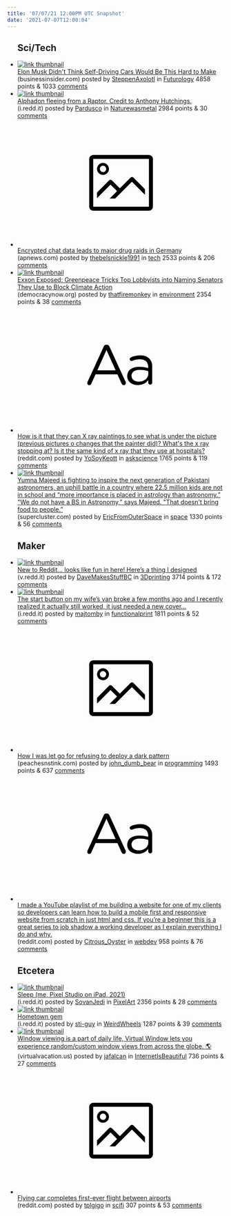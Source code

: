 ```yaml
---
title: '07/07/21 12:00PM UTC Snapshot'
date: '2021-07-07T12:00:04'
---
```

<ul>
<h2>Sci/Tech</h2>

<li><a href='https://www.businessinsider.com/elon-musk-tesla-full-self-driving-beta-cars-fsd-9-2021-7'><img src='https://b.thumbs.redditmedia.com/WU41-LDrUUMrnk6zmd-30FCzFlqLawdCMlf0jl32mDU.jpg' alt='link thumbnail'></a><div><div class='linkTitle'><a href='https://www.businessinsider.com/elon-musk-tesla-full-self-driving-beta-cars-fsd-9-2021-7'>Elon Musk Didn't Think Self-Driving Cars Would Be This Hard to Make</a></div>(businessinsider.com) posted by <a href='https://www.reddit.com/user/SteppenAxolotl'>SteppenAxolotl</a> in <a href='https://www.reddit.com/r/Futurology'>Futurology</a> 4858 points & 1033 <a href='https://www.reddit.com/r/Futurology/comments/of8lzy/elon_musk_didnt_think_selfdriving_cars_would_be/'>comments</a></div></li>

<li><a href='https://i.redd.it/jh3iqlxh8m971.jpg'><img src='https://b.thumbs.redditmedia.com/vjgoyjqRfFL-cJKGjyQOOIqg5SPplHN7vyN8e9auchs.jpg' alt='link thumbnail'></a><div><div class='linkTitle'><a href='https://i.redd.it/jh3iqlxh8m971.jpg'>Alphadon fleeing from a Raptor. Credit to Anthony Hutchings.</a></div>(i.redd.it) posted by <a href='https://www.reddit.com/user/Pardusco'>Pardusco</a> in <a href='https://www.reddit.com/r/Naturewasmetal'>Naturewasmetal</a> 2984 points & 30 <a href='https://www.reddit.com/r/Naturewasmetal/comments/oexya3/alphadon_fleeing_from_a_raptor_credit_to_anthony/'>comments</a></div></li>

<li><a href='https://apnews.com/article/europe-germany-business-technology-government-and-politics-18c44d9b05988fbc8fbe3f5b2719b60c'><svg version='1.1' viewBox='-34 -14 104 64' preserveAspectRatio='xMidYMid meet' xmlns='http://www.w3.org/2000/svg' xmlns:xlink='http://www.w3.org/1999/xlink'>
    <title>link thumbnail</title>
    <path d='M32,4H4A2,2,0,0,0,2,6V30a2,2,0,0,0,2,2H32a2,2,0,0,0,2-2V6A2,2,0,0,0,32,4ZM4,30V6H32V30Z'></path>
    <path d='M8.92,14a3,3,0,1,0-3-3A3,3,0,0,0,8.92,14Zm0-4.6A1.6,1.6,0,1,1,7.33,11,1.6,1.6,0,0,1,8.92,9.41Z'></path>
    <path d='M22.78,15.37l-5.4,5.4-4-4a1,1,0,0,0-1.41,0L5.92,22.9v2.83l6.79-6.79L16,22.18l-3.75,3.75H15l8.45-8.45L30,24V21.18l-5.81-5.81A1,1,0,0,0,22.78,15.37Z'></path>
    </svg></a><div><div class='linkTitle'><a href='https://apnews.com/article/europe-germany-business-technology-government-and-politics-18c44d9b05988fbc8fbe3f5b2719b60c'>Encrypted chat data leads to major drug raids in Germany</a></div>(apnews.com) posted by <a href='https://www.reddit.com/user/thebelsnickle1991'>thebelsnickle1991</a> in <a href='https://www.reddit.com/r/tech'>tech</a> 2533 points & 206 <a href='https://www.reddit.com/r/tech/comments/oezykx/encrypted_chat_data_leads_to_major_drug_raids_in/'>comments</a></div></li>

<li><a href='https://www.democracynow.org/2021/7/6/exxon_blocks_congressional_action_climate'><img src='https://b.thumbs.redditmedia.com/Qv9R0BmNI_DM-E3rhOeLXuJea5ODD-grhDwxZ3QiKzA.jpg' alt='link thumbnail'></a><div><div class='linkTitle'><a href='https://www.democracynow.org/2021/7/6/exxon_blocks_congressional_action_climate'>Exxon Exposed: Greenpeace Tricks Top Lobbyists into Naming Senators They Use to Block Climate Action</a></div>(democracynow.org) posted by <a href='https://www.reddit.com/user/thatfiremonkey'>thatfiremonkey</a> in <a href='https://www.reddit.com/r/environment'>environment</a> 2354 points & 38 <a href='https://www.reddit.com/r/environment/comments/oezhj1/exxon_exposed_greenpeace_tricks_top_lobbyists/'>comments</a></div></li>

<li><a href='https://www.reddit.com/r/askscience/comments/oezfki/how_is_it_that_they_can_x_ray_paintings_to_see/'><svg version='1.1' viewBox='-34 -12 104 64' preserveAspectRatio='xMidYMid slice' xmlns='http://www.w3.org/2000/svg' xmlns:xlink='http://www.w3.org/1999/xlink'>
    <title>text link thumbnail</title>
    <path d='M12.19,8.84a1.45,1.45,0,0,0-1.4-1h-.12a1.46,1.46,0,0,0-1.42,1L1.14,26.56a1.29,1.29,0,0,0-.14.59,1,1,0,0,0,1,1,1.12,1.12,0,0,0,1.08-.77l2.08-4.65h11l2.08,4.59a1.24,1.24,0,0,0,1.12.83,1.08,1.08,0,0,0,1.08-1.08,1.64,1.64,0,0,0-.14-.57ZM6.08,20.71l4.59-10.22,4.6,10.22Z'>
    </path>
    <path d='M32.24,14.78A6.35,6.35,0,0,0,27.6,13.2a11.36,11.36,0,0,0-4.7,1,1,1,0,0,0-.58.89,1,1,0,0,0,.94.92,1.23,1.23,0,0,0,.39-.08,8.87,8.87,0,0,1,3.72-.81c2.7,0,4.28,1.33,4.28,3.92v.5a15.29,15.29,0,0,0-4.42-.61c-3.64,0-6.14,1.61-6.14,4.64v.05c0,2.95,2.7,4.48,5.37,4.48a6.29,6.29,0,0,0,5.19-2.48V26.9a1,1,0,0,0,1,1,1,1,0,0,0,1-1.06V19A5.71,5.71,0,0,0,32.24,14.78Zm-.56,7.7c0,2.28-2.17,3.89-4.81,3.89-1.94,0-3.61-1.06-3.61-2.86v-.06c0-1.8,1.5-3,4.2-3a15.2,15.2,0,0,1,4.22.61Z'>
    </path>
    </svg></a><div><div class='linkTitle'><a href='https://www.reddit.com/r/askscience/comments/oezfki/how_is_it_that_they_can_x_ray_paintings_to_see/'>How is it that they can X ray paintings to see what is under the picture (previous pictures o changes that the painter did)? What's the x ray stopping at? Is it the same kind of x ray that they use at hospitals?</a></div>(reddit.com) posted by <a href='https://www.reddit.com/user/YoSoyKeott'>YoSoyKeott</a> in <a href='https://www.reddit.com/r/askscience'>askscience</a> 1765 points & 119 <a href='https://www.reddit.com/r/askscience/comments/oezfki/how_is_it_that_they_can_x_ray_paintings_to_see/'>comments</a></div></li>

<li><a href='https://www.supercluster.com/editorial/one-womans-fight-for-space-exploration-in-pakistan'><img src='https://a.thumbs.redditmedia.com/WJGR5tN0X1biZ60vIyKxOlgFA3OTraLEHUFjOrbVA98.jpg' alt='link thumbnail'></a><div><div class='linkTitle'><a href='https://www.supercluster.com/editorial/one-womans-fight-for-space-exploration-in-pakistan'>Yumna Majeed is fighting to inspire the next generation of Pakistani astronomers, an uphill battle in a country where 22.5 million kids are not in school and “more importance is placed in astrology than astronomy.” "We do not have a BS in Astronomy,” says Majeed. "That doesn't bring food to people.”</a></div>(supercluster.com) posted by <a href='https://www.reddit.com/user/EricFromOuterSpace'>EricFromOuterSpace</a> in <a href='https://www.reddit.com/r/space'>space</a> 1330 points & 56 <a href='https://www.reddit.com/r/space/comments/of2kyf/yumna_majeed_is_fighting_to_inspire_the_next/'>comments</a></div></li>

<h2>Maker</h2>

<li><a href='https://v.redd.it/zgbswx033l971'><img src='https://b.thumbs.redditmedia.com/Qadr7UdMdd-MJWAiDpe7JKinkIO5saKd8b2rljXkmtM.jpg' alt='link thumbnail'></a><div><div class='linkTitle'><a href='https://v.redd.it/zgbswx033l971'>New to Reddit… looks like fun in here! Here’s a thing I designed</a></div>(v.redd.it) posted by <a href='https://www.reddit.com/user/DaveMakesStuffBC'>DaveMakesStuffBC</a> in <a href='https://www.reddit.com/r/3Dprinting'>3Dprinting</a> 3714 points & 172 <a href='https://www.reddit.com/r/3Dprinting/comments/oetoe3/new_to_reddit_looks_like_fun_in_here_heres_a/'>comments</a></div></li>

<li><a href='https://i.redd.it/fwvmcfax4m971.jpg'><img src='https://b.thumbs.redditmedia.com/8nQ10CY0vXTDoNmbulNbYb7mtJGfwN5Se4WL3Fb-PVY.jpg' alt='link thumbnail'></a><div><div class='linkTitle'><a href='https://i.redd.it/fwvmcfax4m971.jpg'>The start button on my wife’s van broke a few months ago and I recently realized it actually still worked, it just needed a new cover…</a></div>(i.redd.it) posted by <a href='https://www.reddit.com/user/majtomby'>majtomby</a> in <a href='https://www.reddit.com/r/functionalprint'>functionalprint</a> 1811 points & 52 <a href='https://www.reddit.com/r/functionalprint/comments/oexj8k/the_start_button_on_my_wifes_van_broke_a_few/'>comments</a></div></li>

<li><a href='https://www.peachesnstink.com/p/6pJoCuczOj8cxCUQDMlfQv'><svg version='1.1' viewBox='-34 -14 104 64' preserveAspectRatio='xMidYMid meet' xmlns='http://www.w3.org/2000/svg' xmlns:xlink='http://www.w3.org/1999/xlink'>
    <title>link thumbnail</title>
    <path d='M32,4H4A2,2,0,0,0,2,6V30a2,2,0,0,0,2,2H32a2,2,0,0,0,2-2V6A2,2,0,0,0,32,4ZM4,30V6H32V30Z'></path>
    <path d='M8.92,14a3,3,0,1,0-3-3A3,3,0,0,0,8.92,14Zm0-4.6A1.6,1.6,0,1,1,7.33,11,1.6,1.6,0,0,1,8.92,9.41Z'></path>
    <path d='M22.78,15.37l-5.4,5.4-4-4a1,1,0,0,0-1.41,0L5.92,22.9v2.83l6.79-6.79L16,22.18l-3.75,3.75H15l8.45-8.45L30,24V21.18l-5.81-5.81A1,1,0,0,0,22.78,15.37Z'></path>
    </svg></a><div><div class='linkTitle'><a href='https://www.peachesnstink.com/p/6pJoCuczOj8cxCUQDMlfQv'>How I was let go for refusing to deploy a dark pattern</a></div>(peachesnstink.com) posted by <a href='https://www.reddit.com/user/john_dumb_bear'>john_dumb_bear</a> in <a href='https://www.reddit.com/r/programming'>programming</a> 1493 points & 637 <a href='https://www.reddit.com/r/programming/comments/oethug/how_i_was_let_go_for_refusing_to_deploy_a_dark/'>comments</a></div></li>

<li><a href='https://www.reddit.com/r/webdev/comments/of86gc/i_made_a_youtube_playlist_of_me_building_a/'><svg version='1.1' viewBox='-34 -12 104 64' preserveAspectRatio='xMidYMid slice' xmlns='http://www.w3.org/2000/svg' xmlns:xlink='http://www.w3.org/1999/xlink'>
    <title>text link thumbnail</title>
    <path d='M12.19,8.84a1.45,1.45,0,0,0-1.4-1h-.12a1.46,1.46,0,0,0-1.42,1L1.14,26.56a1.29,1.29,0,0,0-.14.59,1,1,0,0,0,1,1,1.12,1.12,0,0,0,1.08-.77l2.08-4.65h11l2.08,4.59a1.24,1.24,0,0,0,1.12.83,1.08,1.08,0,0,0,1.08-1.08,1.64,1.64,0,0,0-.14-.57ZM6.08,20.71l4.59-10.22,4.6,10.22Z'>
    </path>
    <path d='M32.24,14.78A6.35,6.35,0,0,0,27.6,13.2a11.36,11.36,0,0,0-4.7,1,1,1,0,0,0-.58.89,1,1,0,0,0,.94.92,1.23,1.23,0,0,0,.39-.08,8.87,8.87,0,0,1,3.72-.81c2.7,0,4.28,1.33,4.28,3.92v.5a15.29,15.29,0,0,0-4.42-.61c-3.64,0-6.14,1.61-6.14,4.64v.05c0,2.95,2.7,4.48,5.37,4.48a6.29,6.29,0,0,0,5.19-2.48V26.9a1,1,0,0,0,1,1,1,1,0,0,0,1-1.06V19A5.71,5.71,0,0,0,32.24,14.78Zm-.56,7.7c0,2.28-2.17,3.89-4.81,3.89-1.94,0-3.61-1.06-3.61-2.86v-.06c0-1.8,1.5-3,4.2-3a15.2,15.2,0,0,1,4.22.61Z'>
    </path>
    </svg></a><div><div class='linkTitle'><a href='https://www.reddit.com/r/webdev/comments/of86gc/i_made_a_youtube_playlist_of_me_building_a/'>I made a YouTube playlist of me building a website for one of my clients so developers can learn how to build a mobile first and responsive website from scratch in just html and css. If you’re a beginner this is a great series to job shadow a working developer as I explain everything I do and why.</a></div>(reddit.com) posted by <a href='https://www.reddit.com/user/Citrous_Oyster'>Citrous_Oyster</a> in <a href='https://www.reddit.com/r/webdev'>webdev</a> 958 points & 76 <a href='https://www.reddit.com/r/webdev/comments/of86gc/i_made_a_youtube_playlist_of_me_building_a/'>comments</a></div></li>

<h2>Etcetera</h2>

<li><a href='https://i.redd.it/o6uto8vnco971.jpg'><img src='https://b.thumbs.redditmedia.com/Hxz5cLiZOxY0TJXgk0Y0iEiWBDs1abwC5M4w5fUryMg.jpg' alt='link thumbnail'></a><div><div class='linkTitle'><a href='https://i.redd.it/o6uto8vnco971.jpg'>Sleep (me, Pixel Studio on iPad, 2021)</a></div>(i.redd.it) posted by <a href='https://www.reddit.com/user/SovanJedi'>SovanJedi</a> in <a href='https://www.reddit.com/r/PixelArt'>PixelArt</a> 2356 points & 28 <a href='https://www.reddit.com/r/PixelArt/comments/of6gxp/sleep_me_pixel_studio_on_ipad_2021/'>comments</a></div></li>

<li><a href='https://i.redd.it/f7sfxofe5p971.jpg'><img src='https://b.thumbs.redditmedia.com/GfMwSr5nA_gOx_plc9Hl24MwsF1Xy6JqVTxNKbLnZrk.jpg' alt='link thumbnail'></a><div><div class='linkTitle'><a href='https://i.redd.it/f7sfxofe5p971.jpg'>Hometown gem</a></div>(i.redd.it) posted by <a href='https://www.reddit.com/user/sti-guy'>sti-guy</a> in <a href='https://www.reddit.com/r/WeirdWheels'>WeirdWheels</a> 1287 points & 39 <a href='https://www.reddit.com/r/WeirdWheels/comments/of97f6/hometown_gem/'>comments</a></div></li>

<li><a href='http://virtualvacation.us/window'><img src='https://b.thumbs.redditmedia.com/ZCUAC_gtqUPiS4X9EFr2bCPiXBSq9QurjH8Q1cx4qoU.jpg' alt='link thumbnail'></a><div><div class='linkTitle'><a href='http://virtualvacation.us/window'>Window viewing is a part of daily life, Virtual Window lets you experience random/custom window views from across the globe. 🌎</a></div>(virtualvacation.us) posted by <a href='https://www.reddit.com/user/jafalcan'>jafalcan</a> in <a href='https://www.reddit.com/r/InternetIsBeautiful'>InternetIsBeautiful</a> 736 points & 27 <a href='https://www.reddit.com/r/InternetIsBeautiful/comments/of1j4q/window_viewing_is_a_part_of_daily_life_virtual/'>comments</a></div></li>

<li><a href='https://www.reddit.com/r/inthenews/comments/oeu678/flying_car_completes_firstever_flight_between/'><svg version='1.1' viewBox='-34 -14 104 64' preserveAspectRatio='xMidYMid meet' xmlns='http://www.w3.org/2000/svg' xmlns:xlink='http://www.w3.org/1999/xlink'>
    <title>link thumbnail</title>
    <path d='M32,4H4A2,2,0,0,0,2,6V30a2,2,0,0,0,2,2H32a2,2,0,0,0,2-2V6A2,2,0,0,0,32,4ZM4,30V6H32V30Z'></path>
    <path d='M8.92,14a3,3,0,1,0-3-3A3,3,0,0,0,8.92,14Zm0-4.6A1.6,1.6,0,1,1,7.33,11,1.6,1.6,0,0,1,8.92,9.41Z'></path>
    <path d='M22.78,15.37l-5.4,5.4-4-4a1,1,0,0,0-1.41,0L5.92,22.9v2.83l6.79-6.79L16,22.18l-3.75,3.75H15l8.45-8.45L30,24V21.18l-5.81-5.81A1,1,0,0,0,22.78,15.37Z'></path>
    </svg></a><div><div class='linkTitle'><a href='https://www.reddit.com/r/inthenews/comments/oeu678/flying_car_completes_firstever_flight_between/'>Flying car completes first-ever flight between airports</a></div>(reddit.com) posted by <a href='https://www.reddit.com/user/tplgigo'>tplgigo</a> in <a href='https://www.reddit.com/r/scifi'>scifi</a> 307 points & 53 <a href='https://www.reddit.com/r/scifi/comments/oex9gf/flying_car_completes_firstever_flight_between/'>comments</a></div></li>

</ul>
